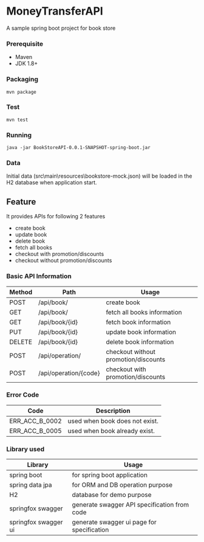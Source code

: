 # MoneyTransferAPI
A sample spring boot project for book store


### Prerequisite
- Maven
- JDK 1.8+

### Packaging
```
mvn package
```
### Test
```
mvn test
```
### Running
```
java -jar BookStoreAPI-0.0.1-SNAPSHOT-spring-boot.jar
```
### Data
Initial data (src\main\resources\bookstore-mock.json) will be loaded in the H2 database when application start.

## Feature
It provides APIs for following 2 features
- create book
- update book
- delete book
- fetch all books
- checkout with promotion/discounts
- checkout without promotion/discounts

### Basic API Information
| Method | Path | Usage |
| --- | --- | --- |
| POST | /api/book/ | create book |
| GET | /api/book/ | fetch all books information |
| GET | /api/book/{id} | fetch book information |
| PUT | /api/book/{id} | update book information |
| DELETE | /api/book/{id} | delete book information |
| POST | /api/operation/ | checkout without promotion/discounts |
| POST | /api/operation/{code} | checkout with promotion/discounts |

### Error Code
| Code | Description |
| --- | --- |
| ERR_ACC_B_0002 | used when book does not exist. |
| ERR_ACC_B_0005 | used when book already exist. |


### Library used
| Library | Usage |
| --- | --- |
| spring boot | for spring boot application |
| spring data jpa | for ORM and DB operation purpose |
| H2 | database for demo purpose |
| springfox swagger | generate swagger API specification from code |
| springfox swagger ui | generate swagger ui page for specification |
